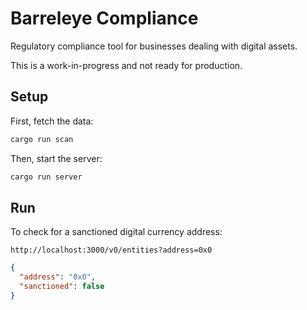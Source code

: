 # Barreleye Compliance

Regulatory compliance tool for businesses dealing with digital assets.

This is a work-in-progress and not ready for production.

## Setup

First, fetch the data:

```bash
cargo run scan
```

Then, start the server:

```bash
cargo run server
```

## Run

To check for a sanctioned digital currency address:

```
http://localhost:3000/v0/entities?address=0x0
```

```json
{
  "address": "0x0",
  "sanctioned": false
}
```

